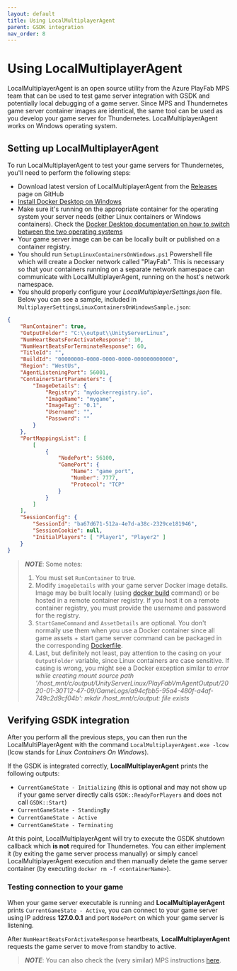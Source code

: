 ```yaml
---
layout: default
title: Using LocalMultiplayerAgent
parent: GSDK integration
nav_order: 8
---
```


# Using LocalMultiplayerAgent

LocalMultiplayerAgent is an open source utility from the Azure PlayFab MPS team that can be used to test game server integration with GSDK and potentially local debugging of a game server. Since MPS and Thundernetes game server container images are identical, the same tool can be used as you develop your game server for Thundernetes. LocalMultiplayerAgent works on Windows operating system.

## Setting up LocalMultiplayerAgent

To run LocalMultiplayerAgent to test your game servers for Thundernetes, you'll need to perform the following steps:

- Download latest version of LocalMultiplayerAgent from the [Releases](https://github.com/PlayFab/MpsAgent/releases) page on GitHub
- [Install Docker Desktop on Windows](https://docs.docker.com/docker-for-windows/install/)
- Make sure it's running on the appropriate container for the operating system your server needs (either Linux containers or Windows containers). Check the [Docker Desktop documentation on how to switch between the two operating systems](https://docs.microsoft.com/en-us/virtualization/windowscontainers/quick-start/quick-start-windows-10-linux#run-your-first-linux-container)
- Your game server image can be can be locally built or published on a container registry.
- You should run `SetupLinuxContainersOnWindows.ps1` Powershell file which will create a Docker network called "PlayFab". This is necessary so that your containers running on a separate network namespace can communicate with LocalMultiplayerAgent, running on the host's network namespace.
- You should properly configure your *LocalMultiplayerSettings.json* file. Below you can see a sample, included in `MultiplayerSettingsLinuxContainersOnWindowsSample.json`:

```json
{
    "RunContainer": true,
    "OutputFolder": "C:\\output\\UnityServerLinux",
    "NumHeartBeatsForActivateResponse": 10,
    "NumHeartBeatsForTerminateResponse": 60,
    "TitleId": "",
    "BuildId": "00000000-0000-0000-0000-000000000000",
    "Region": "WestUs",
    "AgentListeningPort": 56001,
    "ContainerStartParameters": {
        "ImageDetails": {
            "Registry": "mydockerregistry.io",
            "ImageName": "mygame",
            "ImageTag": "0.1",
            "Username": "",
            "Password": ""
        }
    },
    "PortMappingsList": [
        [
            {
                "NodePort": 56100,
                "GamePort": {
                    "Name": "game_port",
                    "Number": 7777,
                    "Protocol": "TCP"
                }
            }
        ]
    ],
    "SessionConfig": {
        "SessionId": "ba67d671-512a-4e7d-a38c-2329ce181946",
        "SessionCookie": null,
        "InitialPlayers": [ "Player1", "Player2" ]
    }
}
```

> _**NOTE**_: Some notes:
> 1. You must set `RunContainer` to true.
> 2. Modify `imageDetails` with your game server Docker image details. Image may be built locally (using [docker build](https://docs.docker.com/engine/reference/commandline/build/) command) or be hosted in a remote container registry. If you host it on a remote container registry, you must provide the username and password for the registry.
> 3. `StartGameCommand` and `AssetDetails` are optional. You don't normally use them when you use a Docker container since all game assets + start game server command can be packaged in the corresponding [Dockerfile](https://docs.docker.com/engine/reference/builder/).
> 4. Last, but definitely not least, pay attention to the casing on your `OutputFolder` variable, since Linux containers are case sensitive. If casing is wrong, you might see a Docker exception similar to *error while creating mount source path '/host_mnt/c/output/UnityServerLinux/PlayFabVmAgentOutput/2020-01-30T12-47-09/GameLogs/a94cfbb5-95a4-480f-a4af-749c2d9cf04b': mkdir /host_mnt/c/output: file exists*

## Verifying GSDK integration

After you perform all the previous steps, you can then run the LocalMultiPlayerAgent with the command `LocalMultiplayerAgent.exe -lcow` (lcow stands for *Linux Containers On Windows*).

If the GSDK is integrated correctly, **LocalMultiplayerAgent** prints the following outputs:  
 - `CurrentGameState - Initializing` (this is optional and may not show up if your game server directly calls `GSDK::ReadyForPlayers` and does not call `GSDK::Start`)
 - `CurrentGameState - StandingBy`
 - `CurrentGameState - Active`
 - `CurrentGameState - Terminating`

At this point, LocalMultiplayerAgent will try to execute the GSDK shutdown callback which **is not** required for Thundernetes. You can either implement it (by exiting the game server process manually) or simply cancel LocalMultiplayerAgent execution and then manually delete the game server container (by executing `docker rm -f <containerName>`).

### Testing connection to your game

When your game server executable is running and **LocalMultiplayerAgent** prints `CurrentGameState - Active`, you can connect to your game server using IP address **127.0.0.1** and port `NodePort` on which your game server is listening.

After `NumHeartBeatsForActivateResponse` heartbeats, **LocalMultiplayerAgent** requests the game server to move from standby to active.

> _**NOTE**_: You can also check the (very similar) MPS instructions [here](https://docs.microsoft.com/en-us/gaming/playfab/features/multiplayer/servers/locally-debugging-game-servers-and-integration-with-playfab#using-localmultiplayeragent-with-linux-containers).
